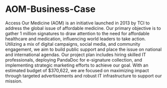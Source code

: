 # AOM-Business-Case
Access Our Medicine (AOM) is an initiative launched in 2013 by TCI to address the global issue of affordable medicine. Our primary objective is to gather 1 million signatures to draw attention to the need for affordable healthcare and medication, influencing world leaders to take action. Utilizing a mix of digital campaigns, social media, and community engagement, we aim to build public support and place the issue on national and international agendas. Our project plan includes hiring skilled IT professionals, deploying PandaDoc for e-signature collection, and implementing strategic marketing efforts to achieve our goal. With an estimated budget of $370,622, we are focused on maximizing impact through targeted advertisements and robust IT infrastructure to support our mission.







